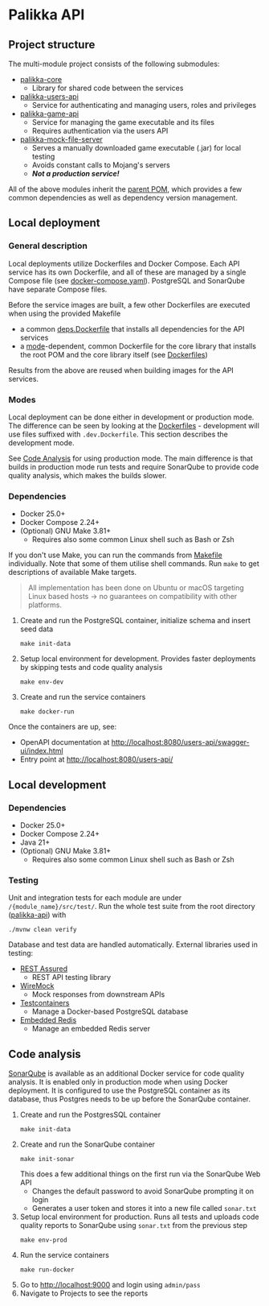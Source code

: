 # Palikka API

## Project structure
The multi-module project consists of the following submodules:

- [palikka-core](palikka-core)
  - Library for shared code between the services
- [palikka-users-api](palikka-users-api)
  - Service for authenticating and managing users, roles and privileges
- [palikka-game-api](palikka-game-api)
  - Service for managing the game executable and its files
  - Requires authentication via the users API
- [palikka-mock-file-server](palikka-mock-file-server)
  - Serves a manually downloaded game executable (.jar) for local testing
  - Avoids constant calls to Mojang's servers
  - **_Not a production service!_**

All of the above modules inherit the [parent POM](pom.xml), which provides a few common dependencies as well as
dependency version management.

## Local deployment

### General description
Local deployments utilize Dockerfiles and Docker Compose. Each API service has its own Dockerfile, and all of these 
are managed by a single Compose file (see [docker-compose.yaml](docker-compose.yaml)). PostgreSQL and SonarQube 
have separate Compose files.

Before the service images are built, a few other Dockerfiles are executed when using the provided Makefile

- a common [deps.Dockerfile](deps.Dockerfile) that installs all dependencies for the API services
- a [mode](#modes)-dependent, common Dockerfile for the core library that installs the root POM and the core library itself (see [Dockerfiles](/conf/dockerfiles))

Results from the above are reused when building images for the API services.

### Modes
Local deployment can be done either in development or production mode. The difference can be seen by looking at the 
[Dockerfiles](/conf/dockerfiles) - development will use files suffixed with `.dev.Dockerfile`. This section describes the development mode.

See [Code Analysis](#code-analysis) for using production mode. The main difference is that builds in production 
mode run tests and require SonarQube to provide code quality analysis, which makes the builds slower.

### Dependencies
- Docker 25.0+
- Docker Compose 2.24+
- (Optional) GNU Make 3.81+
    - Requires also some common Linux shell such as Bash or Zsh

If you don't use Make, you can run the commands from [Makefile](Makefile) individually. Note that some of them utilise 
shell commands. Run `make` to get descriptions of available Make targets.

> All implementation has been done on Ubuntu or macOS targeting Linux based hosts -> no guarantees on compatibility 
> with other platforms.

1. Create and run the PostgreSQL container, initialize schema and insert seed data
    ```shell
    make init-data
    ```
2. Setup local environment for development. Provides faster deployments by skipping tests and code quality analysis
    ```shell 
    make env-dev
    ```
3. Create and run the service containers
    ```shell
    make docker-run
    ```

Once the containers are up, see:
- OpenAPI documentation at [http://localhost:8080/users-api/swagger-ui/index.html](http://localhost:8080/users-api/swagger-ui/index.html)
- Entry point at [http://localhost:8080/users-api/](http://localhost:8080/users-api/)

## Local development
### Dependencies
- Docker 25.0+
- Docker Compose 2.24+
- Java 21+
- (Optional) GNU Make 3.81+
    - Requires also some common Linux shell such as Bash or Zsh

### Testing
Unit and integration tests for each module are under `/{module_name}/src/test/`. Run the whole test suite from the root directory ([palikka-api](./)) with
```shell
./mvnw clean verify
```

Database and test data are handled automatically. External libraries used in testing:
- [REST Assured](https://rest-assured.io)
  - REST API testing library
- [WireMock](https://wiremock.org)
  - Mock responses from downstream APIs
- [Testcontainers](https://testcontainers.com)
  - Manage a Docker-based PostgreSQL database
- [Embedded Redis](https://github.com/codemonstur/embedded-redis)
  - Manage an embedded Redis server

## Code analysis

[SonarQube](https://www.sonarsource.com/products/sonarqube/) is available as an additional Docker service for 
code quality analysis. It is enabled only in production mode when using Docker deployment. It is configured to use 
the PostgreSQL container as its database, thus Postgres needs to be up before the SonarQube container.

1. Create and run the PostgresSQL container
    ```shell
    make init-data
    ```
2. Create and run the SonarQube container
    ```shell
    make init-sonar
    ```
   This does a few additional things on the first run via the SonarQube Web API
    - Changes the default password to avoid SonarQube prompting it on login
    - Generates a user token and stores it into a new file called `sonar.txt`
3. Setup local environment for production. Runs all tests and uploads code quality reports to SonarQube
   using `sonar.txt` from the previous step
    ```shell 
    make env-prod
    ```
4. Run the service containers
    ```shell
    make run-docker
    ```
5. Go to [http://localhost:9000](http://localhost:9000) and login using `admin/pass`
6. Navigate to Projects to see the reports